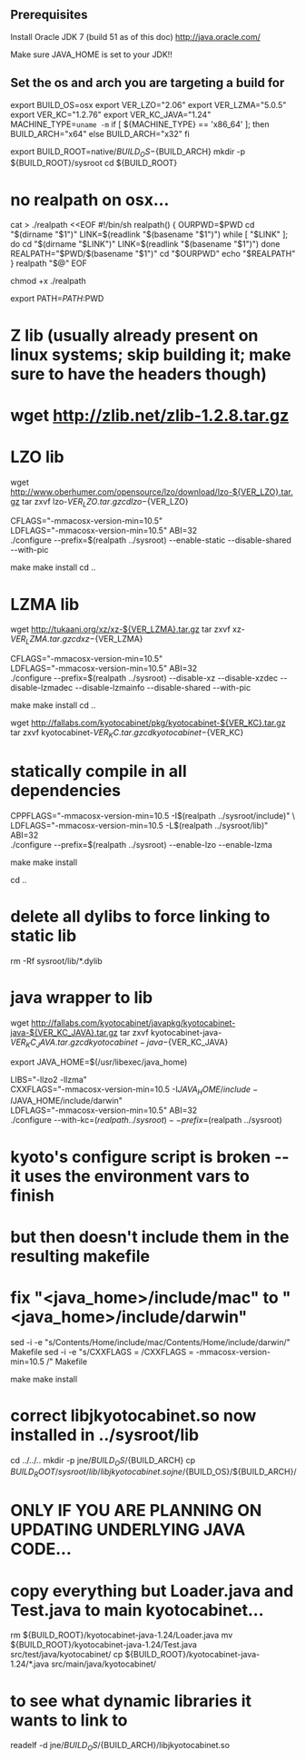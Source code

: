 
## Prerequisites

Install Oracle JDK 7 (build 51 as of this doc)
  http://java.oracle.com/

Make sure JAVA_HOME is set to your JDK!!


## Set the os and arch you are targeting a build for
export BUILD_OS=osx
export VER_LZO="2.06"
export VER_LZMA="5.0.5"
export VER_KC="1.2.76"
export VER_KC_JAVA="1.24"
MACHINE_TYPE=`uname -m`
if [ ${MACHINE_TYPE} == 'x86_64' ]; then
  BUILD_ARCH="x64"
else
  BUILD_ARCH="x32"
fi


export BUILD_ROOT=native/${BUILD_OS}-${BUILD_ARCH}
mkdir -p ${BUILD_ROOT}/sysroot
cd ${BUILD_ROOT}


# no realpath on osx...
cat > ./realpath <<EOF
#!/bin/sh
realpath() {
  OURPWD=$PWD
  cd "\$(dirname "\$1")"
  LINK=\$(readlink "\$(basename "\$1")")
  while [ "\$LINK" ]; do
    cd "\$(dirname "\$LINK")"
    LINK=\$(readlink "\$(basename "\$1")")
  done
  REALPATH="\$PWD/\$(basename "\$1")"
  cd "\$OURPWD"
  echo "\$REALPATH"
}
realpath "\$@"
EOF

chmod +x ./realpath

export PATH=$PATH:$PWD


# Z lib (usually already present on linux systems; skip building it; make sure to have the headers though)
# wget http://zlib.net/zlib-1.2.8.tar.gz



# LZO lib
wget http://www.oberhumer.com/opensource/lzo/download/lzo-${VER_LZO}.tar.gz
tar zxvf lzo-${VER_LZO}.tar.gz
cd lzo-${VER_LZO}

CFLAGS="-mmacosx-version-min=10.5" \
LDFLAGS="-mmacosx-version-min=10.5" ABI=32 \
./configure --prefix=$(realpath ../sysroot) --enable-static --disable-shared --with-pic 

make
make install
cd ..


# LZMA lib
wget http://tukaani.org/xz/xz-${VER_LZMA}.tar.gz
tar zxvf xz-${VER_LZMA}.tar.gz
cd xz-${VER_LZMA}

CFLAGS="-mmacosx-version-min=10.5" \
LDFLAGS="-mmacosx-version-min=10.5" ABI=32 \
./configure --prefix=$(realpath ../sysroot) --disable-xz --disable-xzdec --disable-lzmadec --disable-lzmainfo --disable-shared --with-pic

make
make install
cd ..


wget http://fallabs.com/kyotocabinet/pkg/kyotocabinet-${VER_KC}.tar.gz
tar zxvf kyotocabinet-${VER_KC}.tar.gz
cd kyotocabinet-${VER_KC}

# statically compile in all dependencies
CPPFLAGS="-mmacosx-version-min=10.5 -I$(realpath ../sysroot/include)" \
LDFLAGS="-mmacosx-version-min=10.5 -L$(realpath ../sysroot/lib)" ABI=32 \
./configure --prefix=$(realpath ../sysroot) --enable-lzo --enable-lzma


make
make install


cd ..


# delete all dylibs to force linking to static lib
rm -Rf sysroot/lib/*.dylib


# java wrapper to lib
wget http://fallabs.com/kyotocabinet/javapkg/kyotocabinet-java-${VER_KC_JAVA}.tar.gz
tar zxvf kyotocabinet-java-${VER_KC_JAVA}.tar.gz
cd kyotocabinet-java-${VER_KC_JAVA}


export JAVA_HOME=$(/usr/libexec/java_home)

LIBS="-llzo2 -llzma" \
CXXFLAGS="-mmacosx-version-min=10.5 -I$JAVA_HOME/include -I$JAVA_HOME/include/darwin" \
LDFLAGS="-mmacosx-version-min=10.5" ABI=32 \
./configure --with-kc=$(realpath ../sysroot) --prefix=$(realpath ../sysroot)

# kyoto's configure script is broken -- it uses the environment vars to finish
# but then doesn't include them in the resulting makefile
# fix "<java_home>/include/mac" to "<java_home>/include/darwin"

sed -i -e "s/Contents\/Home\/include\/mac/Contents\/Home\/include\/darwin/" Makefile
sed -i -e "s/CXXFLAGS = /CXXFLAGS = -mmacosx-version-min=10.5 /" Makefile

make
make install


# correct libjkyotocabinet.so now installed in ../sysroot/lib

cd ../../..
mkdir -p jne/${BUILD_OS}/${BUILD_ARCH}
cp ${BUILD_ROOT}/sysroot/lib/libjkyotocabinet.so jne/${BUILD_OS}/${BUILD_ARCH}/


# ONLY IF YOU ARE PLANNING ON UPDATING UNDERLYING JAVA CODE...
# copy everything but Loader.java and Test.java to main kyotocabinet...
rm ${BUILD_ROOT}/kyotocabinet-java-1.24/Loader.java
mv ${BUILD_ROOT}/kyotocabinet-java-1.24/Test.java src/test/java/kyotocabinet/
cp ${BUILD_ROOT}/kyotocabinet-java-1.24/*.java src/main/java/kyotocabinet/


# to see what dynamic libraries it wants to link to
readelf -d jne/${BUILD_OS}/${BUILD_ARCH}/libjkyotocabinet.so